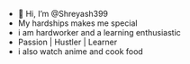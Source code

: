 - 👋 Hi, I’m @Shreyash399
- My hardships makes me special
- i am hardworker and a learning enthusiastic
- Passion | Hustler | Learner
- i also watch anime and cook food
<!---
XLR8og/XLR8og is a ✨ special ✨ repository because its `README.md` (this file) appears on your GitHub profile.
You can click the Preview link to take a look at your changes.
--->

